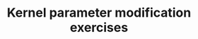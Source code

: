 ---
menu:
  sidebar:
    identifier: ejercicios_de_modificacion_de_parametros_del_kernel
    name: Kernel parameter modification exercises
    parent: linux_terminal
    weight: 0
title: Kernel parameter modification exercises
---